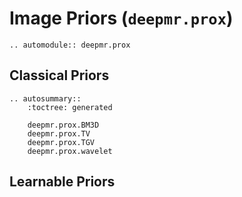 # Image Priors (`deepmr.prox`)

```{eval-rst}
.. automodule:: deepmr.prox
```
## Classical Priors
```{eval-rst}
.. autosummary::
	:toctree: generated
	
	deepmr.prox.BM3D
	deepmr.prox.TV
	deepmr.prox.TGV
	deepmr.prox.wavelet
```

## Learnable Priors

